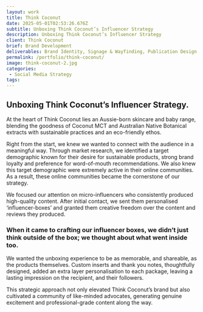 ```yaml
---
layout: work
title: Think Coconut
date: 2025-05-01T02:53:26.676Z
subtitle: Unboxing Think Coconut’s Influencer Strategy
description: Unboxing Think Coconut’s Influencer Strategy
client: Think Coconut
brief: Brand Development
deliverables: Brand Identity, Signage & Wayfinding, Publication Design
permalink: /portfolio/think-coconut/
image: think-coconut-2.jpg
categories:
 - Social Media Strategy
tags:
---
```

## Unboxing Think Coconut’s Influencer Strategy.

At the heart of Think Coconut lies an Aussie-born skincare and baby range, blending the goodness of Coconut MCT and Australian Native Botanical extracts with sustainable practices and an eco-friendly ethos.

Right from the start, we knew we wanted to connect with the audience in a meaningful way. Through market research, we identified a target demographic known for their desire for sustainable products, strong brand loyalty and preference for word-of-mouth recommendations. We also knew this target demographic were extremely active in their online communities. As a result, these online communities became the cornerstone of our strategy.


We focused our attention on micro-influencers who consistently produced high-quality content. After initial contact, we sent them personalised ‘influencer-boxes’ and granted them creative freedom over the content and reviews they produced.

### When it came to crafting our influencer boxes, we didn’t just think outside of the box; we thought about what went inside too.

We wanted the unboxing experience to be as memorable, and shareable, as the products themselves. Custom inserts and thank you notes, thoughtfully designed, added an extra layer personalisation to each package, leaving a lasting impression on the recipient, and their followers.

This strategic approach not only elevated Think Coconut’s brand but also cultivated a community of like-minded advocates, generating genuine excitement and professional-grade content along the way.

